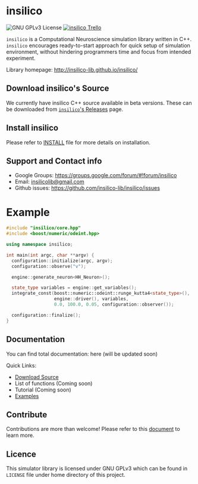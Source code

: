 insilico
========

![GNU GPLv3 License](http://img.shields.io/badge/license-GPLv3-green.svg)
[![insilico Trello](https://img.shields.io/badge/Trello-insilico-blue.svg)](https://trello.com/b/lkXzPGqD/insilico)

`insilico` is a Computational Neuroscience simulation library written in C++. `insilico` encourages ready-to-start approach for quick setup of simulation environment, without hindering programmers time and focus from intended experiment.

Library homepage: http://insilico-lib.github.io/insilico/

Download insilico's Source
----------------------------

We currently have insilico C++ source available in beta versions. These can be downloaded from [`insilico`'s Releases](https://github.com/insilico-lib/insilico/releases) page.

Install insilico
----------------

Please refer to [INSTALL](https://github.com/insilico-lib/insilico/blob/master/doc/INSTALL) file for more details on installation.

Support and Contact info
------------------------

- Google Groups: https://groups.google.com/forum/#!forum/insilico
- Email: insilicolib@gmail.com
- Github issues: https://github.com/insilico-lib/insilico/issues

Example
=======
```C++
#include "insilico/core.hpp"
#include <boost/numeric/odeint.hpp>

using namespace insilico;

int main(int argc, char **argv) {
  configuration::initialize(argc, argv);
  configuration::observe("v");

  engine::generate_neuron<HH_Neuron>();

  state_type variables = engine::get_variables();
  integrate_const(boost::numeric::odeint::runge_kutta4<state_type>(),
                  engine::driver(), variables,
                  0.0, 100.0, 0.05, configuration::observer());

  configuration::finalize();
}
```

Documentation
-------------

You can find total documentation: here (will be updated soon)

Quick Links:

- [Download Source](https://github.com/insilico-lib/insilico/releases)
- List of functions (Coming soon)
- Tutorial (Coming soon)
- [Examples](https://github.com/insilico-lib/insilico/tree/master/examples)

Contribute
----------

Contributions are more than welcome! Please refer to this [document](https://github.com/insilico-lib/insilico/blob/master/doc/CONTRIBUTION) to learn more.

Licence
-------

This simulator library is licensed under GNU GPLv3 which can be found in `LICENSE` file under home directory of this project.
